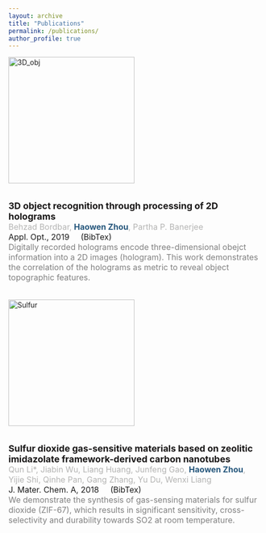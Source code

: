 ```yaml
---
layout: archive
title: "Publications"
permalink: /publications/
author_profile: true
---
```

<html>
<head>
<style>
div.pub {
  line-height: 120%;
}

.publication {
  display: flex;
  width: 100%; /* Make the container full-width */
  align-items: flex-start; /* Vertically align content to the top */
}

.publication-image {
  margin-right: 10px;
  width: 250px; /* Set a fixed width for the image container */
  height: 250px; /* Set a fixed height for the image container */
  overflow: hidden; /* Hide any overflowing content within the container */
}

.publication-image img {
  width: 100%; /* Ensure the image fills the container horizontally */
  height: 100%; /* Ensure the image fills the container vertically */
  object-fit: cover; /* Maintain aspect ratio and crop if necessary */
}

.publication-details {
  flex-grow: 1; /* Expand to fill available space */
}

/* Apply your other CSS styles for fonts, colors, links, etc. as needed */


</style>
</head>
<body>


<!-- 4. Single-shot digital phase-shifting Moir\'{e} patterns for 3D topography ([link](10.1364/AO.404424) )


```
@article{Guo:21,
author = {Haiyun Guo and Haowen Zhou and Partha P. Banerjee},
journal = {Appl. Opt.},
number = {4},
pages = {A84--A92},
publisher = {Optica Publishing Group},
title = {Single-shot digital phase-shifting Moir\'{e} patterns for 3D topography},
volume = {60},
month = {Feb},
year = {2021},
url = {https://opg.optica.org/ao/abstract.cfm?URI=ao-60-4-A84},
doi = {10.1364/AO.404424},
}
```


3. 3D object recognition through processing of 2D holograms ([link](10.1364/AO.58.00G197))

```
@article{Zhou:19,
author = {Haowen Zhou and Xiaomeng Sui and Liangcai Cao and Partha P. Banerjee},
journal = {Appl. Opt.},
keywords = {Digital holography; Fresnel diffraction; Optical correlators; Pattern recognition; Position sensors; Structured light},
number = {34},
pages = {G177--G186},
publisher = {Optica Publishing Group},
title = {Digital correlation of computer-generated holograms for 3D face recognition},
volume = {58},
month = {Dec},
year = {2019},
url = {https://opg.optica.org/ao/abstract.cfm?URI=ao-58-34-G177},
doi = {10.1364/AO.58.00G177},
}
```
 -->


<!-- pub 2 -->
<div class="publication">
  <div class="publication-image">
    <img src="https://raw.githubusercontent.com/hwzhou2020/hwzhou2020.github.io/master/_publications/3D_obj.png" alt="3D_obj" width="250" height="250">
    <br>
    <br>
    <br>
  </div>
  <div class="publication-details">
    <font size="4">
      <span style="color: #191717;">
        <strong>
          3D object recognition through processing of 2D holograms
        </strong>
      </span>
    </font>
    <br>
    <font size="3">
      <span style="color: #B4B4B3;">
        Behzad Bordbar, <span style="color: #26577C;"><strong>Haowen Zhou</strong></span>, Partha P. Banerjee
      </span>
    </font>
    <br>
    <font size="3">
      <span style="color: #4F709C;">
        <a href="https://opg.optica.org/ao/abstract.cfm?URI=ao-58-34-G197" style="text-decoration: none;">
          Appl. Opt., 2019
        </a>
        <a href="https://github.com/hwzhou2020/hwzhou2020.github.io/blob/master/_publications/3D_object.txt" style="text-decoration: none;">
          &nbsp; &nbsp; (BibTex)
        </a>
      </span>
    </font>
    <br>
    <font size="3">
      <span style="color: gray;">
        Digitally recorded holograms encode three-dimensional obejct information into a 2D images (hologram). This work demonstrates the correlation of the holograms as metric to reveal object topographic features.
      </span>
    </font>
    <br>
    <br>
    <br>
  </div>
</div>


<!-- pub 1 -->
<div class="publication">
  <div class="publication-image">
    <img src="https://raw.githubusercontent.com/hwzhou2020/hwzhou2020.github.io/master/_publications/Sulfur.png" alt="Sulfur" width="250" height="250">
    <br>
    <br>
    <br>
  </div>
  <div class="publication-details">
    <font size="4">
      <span style="color: #191717;">
        <strong>
          Sulfur dioxide gas-sensitive materials based on zeolitic imidazolate framework-derived carbon nanotubes
        </strong>
      </span>
    </font>
    <br>
    <font size="3">
      <span style="color: #B4B4B3;">
        Qun Li*, Jiabin Wu, Liang Huang, Junfeng Gao, <span style="color: #26577C;"><strong>Haowen Zhou</strong></span>, Yijie Shi, Qinhe Pan, Gang Zhang, Yu Du, Wenxi Liang
      </span>
    </font>
    <br>
    <font size="3">
      <span style="color: #818FB4;">
        <a href="https://doi.org/10.1039/C8TA02036A" style="text-decoration: none;">
          J. Mater. Chem. A, 2018
        </a>
        <a href="https://github.com/hwzhou2020/hwzhou2020.github.io/blob/master/_publications/Sulfur_dioxide_gas-sensitive.txt" style="text-decoration: none;">
          &nbsp; &nbsp; (BibTex)
        </a>
      </span>
    </font>
    <br>
    <font size="3">
      <span style="color: gray;">
        We demonstrate the synthesis of gas-sensing materials for sulfur dioxide (ZIF-67), which results in significant sensitivity, cross-selectivity and durability towards SO2 at room temperature.
      </span>
    </font>
    <br>
    <br>
    <br>
  </div>
</div>




<!-- {% if author.googlescholar %}
  You can also find my articles on <u><a href="{{https://scholar.google.com/citations?user=feZDslgAAAAJ&hl=en}}">my Google Scholar profile</a>.</u>
{% endif %}

{% include base_path %} -->

<!-- {% for post in site.publications reversed %}
  {% include archive-single.html %}
{% endfor %} -->
